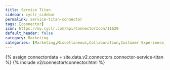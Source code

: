 ```yaml
---
title: Service Titan
sidebar: cyclr_sidebar
permalink: service-titan-connector
tags: [connector]
icon: https://my.cyclr.com/api/ConnectorIcon/11629
default_header: false
category: Marketing
categories: [Marketing,Miscellaneous,Collaboration,Customer Experience,Sales]
---
```

{% assign connectordata = site.data.v2.connectors.connector-service-titan %}
{% include v2/connector/connector.html %}	